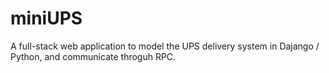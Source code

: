 # miniUPS
A full-stack web application to model the UPS delivery system in Dajango / Python, and communicate throguh RPC.
